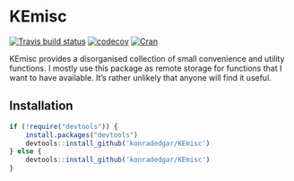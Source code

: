 <!-- README.md is generated from README.Rmd. Please edit that file -->
KEmisc
======

[![Travis build
status](https://travis-ci.org/konradedgar/KEmisc.svg?branch=master)](https://travis-ci.org/konradedgar/KEmisc)
[![codecov](https://codecov.io/gh/konradedgar/KEmisc/branch/master/graph/badge.svg)](https://codecov.io/gh/konradedgar/KEmisc)
[![Cran](https://www.r-pkg.org/badges/version/KEmisc)](https://www.r-pkg.org/badges/version/KEmisc)

KEmisc provides a disorganised collection of small convenience and
utility functions. I mostly use this package as remote storage for
functions that I want to have available. It’s rather unlikely that
anyone will find it useful.

Installation
------------

``` r
if (!require("devtools")) {
    install.packages("devtools")
    devtools::install_github('konradedgar/KEmisc')
} else {
    devtools::install_github('konradedgar/KEmisc')
}
```
